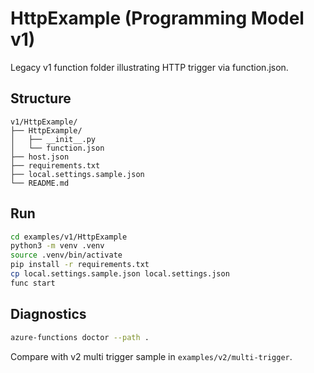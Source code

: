# HttpExample (Programming Model v1)

Legacy v1 function folder illustrating HTTP trigger via function.json.

## Structure
```
v1/HttpExample/
├── HttpExample/
│   ├── __init__.py
│   └── function.json
├── host.json
├── requirements.txt
├── local.settings.sample.json
└── README.md
```

## Run
```bash
cd examples/v1/HttpExample
python3 -m venv .venv
source .venv/bin/activate
pip install -r requirements.txt
cp local.settings.sample.json local.settings.json
func start
```

## Diagnostics
```bash
azure-functions doctor --path .
```

Compare with v2 multi trigger sample in `examples/v2/multi-trigger`.
